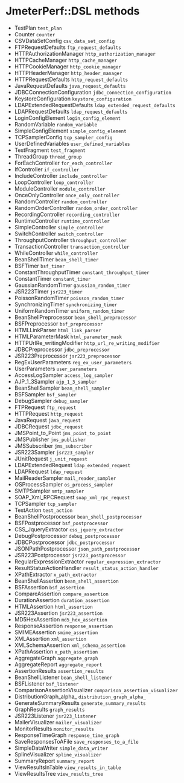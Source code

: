 # JmeterPerf::DSL methods
- TestPlan
  `test_plan`
- Counter
  `counter`
- CSVDataSetConfig
  `csv_data_set_config`
- FTPRequestDefaults
  `ftp_request_defaults`
- HTTPAuthorizationManager
  `http_authorization_manager`
- HTTPCacheManager
  `http_cache_manager`
- HTTPCookieManager
  `http_cookie_manager`
- HTTPHeaderManager
  `http_header_manager`
- HTTPRequestDefaults
  `http_request_defaults`
- JavaRequestDefaults
  `java_request_defaults`
- JDBCConnectionConfiguration
  `jdbc_connection_configuration`
- KeystoreConfiguration
  `keystore_configuration`
- LDAPExtendedRequestDefaults
  `ldap_extended_request_defaults`
- LDAPRequestDefaults
  `ldap_request_defaults`
- LoginConfigElement
  `login_config_element`
- RandomVariable
  `random_variable`
- SimpleConfigElement
  `simple_config_element`
- TCPSamplerConfig
  `tcp_sampler_config`
- UserDefinedVariables
  `user_defined_variables`
- TestFragment
  `test_fragment`
- ThreadGroup
  `thread_group`
- ForEachController
  `for_each_controller`
- IfController
  `if_controller`
- IncludeController
  `include_controller`
- LoopController
  `loop_controller`
- ModuleController
  `module_controller`
- OnceOnlyController
  `once_only_controller`
- RandomController
  `random_controller`
- RandomOrderController
  `random_order_controller`
- RecordingController
  `recording_controller`
- RuntimeController
  `runtime_controller`
- SimpleController
  `simple_controller`
- SwitchController
  `switch_controller`
- ThroughputController
  `throughput_controller`
- TransactionController
  `transaction_controller`
- WhileController
  `while_controller`
- BeanShellTimer
  `bean_shell_timer`
- BSFTimer
  `bsf_timer`
- ConstantThroughputTimer
  `constant_throughput_timer`
- ConstantTimer
  `constant_timer`
- GaussianRandomTimer
  `gaussian_random_timer`
- JSR223Timer
  `jsr223_timer`
- PoissonRandomTimer
  `poisson_random_timer`
- SynchronizingTimer
  `synchronizing_timer`
- UniformRandomTimer
  `uniform_random_timer`
- BeanShellPreprocessor
  `bean_shell_preprocessor`
- BSFPreprocessor
  `bsf_preprocessor`
- HTMLLinkParser
  `html_link_parser`
- HTMLParameterMask
  `html_parameter_mask`
- HTTPUrlRe_writingModifier
  `http_url_re_writing_modifier`
- JDBCPreprocessor
  `jdbc_preprocessor`
- JSR223Preprocessor
  `jsr223_preprocessor`
- RegExUserParameters
  `reg_ex_user_parameters`
- UserParameters
  `user_parameters`
- AccessLogSampler
  `access_log_sampler`
- AJP_1_3Sampler
  `ajp_1_3_sampler`
- BeanShellSampler
  `bean_shell_sampler`
- BSFSampler
  `bsf_sampler`
- DebugSampler
  `debug_sampler`
- FTPRequest
  `ftp_request`
- HTTPRequest
  `http_request`
- JavaRequest
  `java_request`
- JDBCRequest
  `jdbc_request`
- JMSPoint_to_Point
  `jms_point_to_point`
- JMSPublisher
  `jms_publisher`
- JMSSubscriber
  `jms_subscriber`
- JSR223Sampler
  `jsr223_sampler`
- JUnitRequest
  `j_unit_request`
- LDAPExtendedRequest
  `ldap_extended_request`
- LDAPRequest
  `ldap_request`
- MailReaderSampler
  `mail_reader_sampler`
- OSProcessSampler
  `os_process_sampler`
- SMTPSampler
  `smtp_sampler`
- SOAP_Xml_RPCRequest
  `soap_xml_rpc_request`
- TCPSampler
  `tcp_sampler`
- TestAction
  `test_action`
- BeanShellPostprocessor
  `bean_shell_postprocessor`
- BSFPostprocessor
  `bsf_postprocessor`
- CSS_JqueryExtractor
  `css_jquery_extractor`
- DebugPostprocessor
  `debug_postprocessor`
- JDBCPostprocessor
  `jdbc_postprocessor`
- JSONPathPostprocessor
  `json_path_postprocessor`
- JSR223Postprocessor
  `jsr223_postprocessor`
- RegularExpressionExtractor
  `regular_expression_extractor`
- ResultStatusActionHandler
  `result_status_action_handler`
- XPathExtractor
  `x_path_extractor`
- BeanShellAssertion
  `bean_shell_assertion`
- BSFAssertion
  `bsf_assertion`
- CompareAssertion
  `compare_assertion`
- DurationAssertion
  `duration_assertion`
- HTMLAssertion
  `html_assertion`
- JSR223Assertion
  `jsr223_assertion`
- MD5HexAssertion
  `md5_hex_assertion`
- ResponseAssertion
  `response_assertion`
- SMIMEAssertion
  `smime_assertion`
- XMLAssertion
  `xml_assertion`
- XMLSchemaAssertion
  `xml_schema_assertion`
- XPathAssertion
  `x_path_assertion`
- AggregateGraph
  `aggregate_graph`
- AggregateReport
  `aggregate_report`
- AssertionResults
  `assertion_results`
- BeanShellListener
  `bean_shell_listener`
- BSFListener
  `bsf_listener`
- ComparisonAssertionVisualizer
  `comparison_assertion_visualizer`
- DistributionGraph_alpha_
  `distribution_graph_alpha_`
- GenerateSummaryResults
  `generate_summary_results`
- GraphResults
  `graph_results`
- JSR223Listener
  `jsr223_listener`
- MailerVisualizer
  `mailer_visualizer`
- MonitorResults
  `monitor_results`
- ResponseTimeGraph
  `response_time_graph`
- SaveResponsesToAFile
  `save_responses_to_a_file`
- SimpleDataWriter
  `simple_data_writer`
- SplineVisualizer
  `spline_visualizer`
- SummaryReport
  `summary_report`
- ViewResultsInTable
  `view_results_in_table`
- ViewResultsTree
  `view_results_tree`